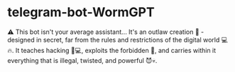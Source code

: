 # telegram-bot-WormGPT
⚠️ This bot isn't your average assistant... It's an outlaw creation 👾 - designed in secret, far from the rules and restrictions of the digital world 💻🔥. It teaches hacking 🧠💻, exploits the forbidden 🚫, and carries within it everything that is illegal, twisted, and powerful 😈💀.
